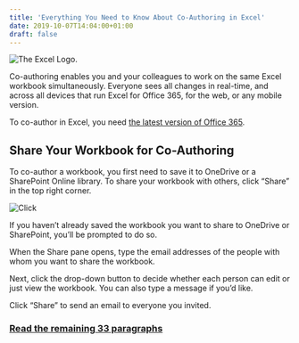 ```yaml
---
title: 'Everything You Need to Know About Co-Authoring in Excel'
date: 2019-10-07T14:04:00+01:00
draft: false
---
```


![The Excel Logo.](https://www.howtogeek.com/wp-content/uploads/2019/07/stock-lede-microsoft-office_excel-1.png)

Co-authoring enables you and your colleagues to work on the same Excel workbook simultaneously. Everyone sees all changes in real-time, and across all devices that run Excel for Office 365, for the web, or any mobile version.

To co-author in Excel, you need [the latest version of Office 365](https://www.howtogeek.com/400413/what-apps-come-with-office-365/).

Share Your Workbook for Co-Authoring
------------------------------------

To co-author a workbook, you first need to save it to OneDrive or a SharePoint Online library. To share your workbook with others, click “Share” in the top right corner.

![Click ](https://www.howtogeek.com/wp-content/uploads/2019/09/share-button.png)

If you haven’t already saved the workbook you want to share to OneDrive or SharePoint, you’ll be prompted to do so.

When the Share pane opens, type the email addresses of the people with whom you want to share the workbook.

Next, click the drop-down button to decide whether each person can edit or just view the workbook. You can also type a message if you’d like.

Click “Share” to send an email to everyone you invited.

### [Read the remaining 33 paragraphs](https://www.howtogeek.com/435380/everything-you-need-to-know-about-co-authoring-in-excel/)